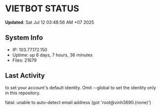 # VIETBOT STATUS
**Updated**: Sat Jul 12 03:48:56 AM +07 2025

## System Info
- IP: 103.77.172.150
- Uptime: up 6 days, 7 hours, 36 minutes
- Files: 21679

## Last Activity

to set your account's default identity.
Omit --global to set the identity only in this repository.

fatal: unable to auto-detect email address (got 'root@vinh3690.(none)')
